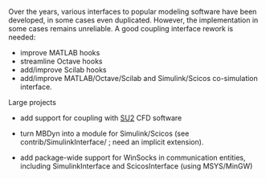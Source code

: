 Over the years, various interfaces to popular modeling software have been developed, in some cases even duplicated. However, the implementation in some cases remains unreliable. A good coupling interface rework is needed:

- improve MATLAB hooks
- streamline Octave hooks
- add/improve Scilab hooks
- add/improve MATLAB/Octave/Scilab and Simulink/Scicos co-simulation interface.

Large projects

- add support for coupling with [SU2](https://su2code.github.io/) CFD software
- turn MBDyn into a module for Simulink/Scicos (see contrib/SimulinkInterface/ ; need an implicit extension).

- add package-wide support for WinSocks in communication entities, including SimulinkInterface and ScicosInterface (using MSYS/MinGW)
